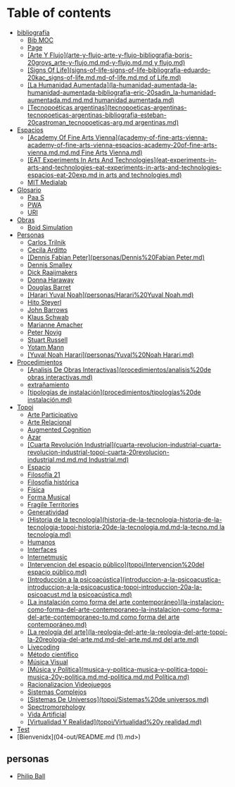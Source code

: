 # Table of contents

* [bibliografía](README.md)
  * [Bib MOC](<bibliografía/bib MOC.md>)
  * [Page](bibliografia/page.md)
  * [\[Arte Y Flujo\](arte-y-flujo-arte-y-flujo-bibliografia-boris-20groys_arte-y-flujo.md.md-y-flujo.md.md y flujo.md)](readme/arte-y-flujo-arte-y-flujo-bibliografia-boris-20groys\_arte-y-flujo.md.md-y-flujo.md.md)
  * [\[Signs Of Life\](signs-of-life-signs-of-life-bibliografia-eduardo-20kac_signs-of-life.md.md-of-life.md.md of Life.md)](readme/signs-of-life-signs-of-life-bibliografia-eduardo-20kac\_signs-of-life.md.md-of-life.md.md)
  * [\[La Humanidad Aumentada\](la-humanidad-aumentada-la-humanidad-aumentada-bibliografia-eric-20sadin_la-humanidad-aumentada.md.md.md humanidad aumentada.md)](readme/la-humanidad-aumentada-la-humanidad-aumentada-bibliografia-eric-20sadin\_la-humanidad-aumentada.md.md.md)
  * [\[Tecnopoéticas argentinas\](tecnopoeticas-argentinas-tecnopoeticas-argentinas-bibliografia-esteban-20castroman_tecnopoeticas-arg.md argentinas.md)](readme/tecnopoeticas-argentinas-tecnopoeticas-argentinas-bibliografia-esteban-20castroman\_tecnopoeticas-arg.md)
* [Espacios](espacios/README.md)
  * [\[Academy Of Fine Arts Vienna\](academy-of-fine-arts-vienna-academy-of-fine-arts-vienna-espacios-academy-20of-fine-arts-vienna.md.md.md Fine Arts Vienna.md)](espacios/academy-of-fine-arts-vienna-academy-of-fine-arts-vienna-espacios-academy-20of-fine-arts-vienna.md.md.md)
  * [\[EAT Experiments In Arts And Technologies\](eat-experiments-in-arts-and-technologies-eat-experiments-in-arts-and-technologies-espacios-eat-20exp.md in arts and technologies.md)](espacios/eat-experiments-in-arts-and-technologies-eat-experiments-in-arts-and-technologies-espacios-eat-20exp.md)
  * [MIT Medialab](<espacios/MIT Medialab.md>)
* [Glosario](glosario/README.md)
  * [Paa S](glosario/PaaS.md)
  * [PWA](glosario/PWA.md)
  * [URI](glosario/URI.md)
* [Obras](obras/README.md)
  * [Boid Simulation](<obras/Boid Simulation.md>)
* [Personas](personas/README.md)
  * [Carlos Trilnik](<personas/Carlos Trilnik.md>)
  * [Cecila Arditto](<personas/Cecila Arditto.md>)
  * [\[Dennis Fabian Peter\](personas/Dennis%20Fabian Peter.md)](personas/dennis-fabian-peter-personas-dennis-20fabian-peter.md.md)
  * [Dennis Smalley](<personas/Dennis Smalley.md>)
  * [Dick Raaijmakers](<personas/Dick Raaijmakers.md>)
  * [Donna Haraway](<personas/Donna Haraway.md>)
  * [Douglas Barret](<personas/Douglas Barret.md>)
  * [\[Harari Yuval Noah\](personas/Harari%20Yuval Noah.md)](personas/harari-yuval-noah-personas-harari-20yuval-noah.md.md)
  * [Hito Steyerl](<personas/Hito Steyerl.md>)
  * [John Barrows](<personas/John Barrows.md>)
  * [Klaus Schwab](<personas/Klaus Schwab.md>)
  * [Marianne Amacher](<personas/Marianne Amacher.md>)
  * [Peter Novig](<personas/Peter Novig.md>)
  * [Stuart Russell](<personas/Stuart Russell.md>)
  * [Yotam Mann](<personas/Yotam Mann.md>)
  * [\[Yuval Noah Harari\](personas/Yuval%20Noah Harari.md)](personas/yuval-noah-harari-personas-yuval-20noah-harari.md.md)
* [Procedimientos](procedimientos/README.md)
  * [\[Analisis De Obras Interactivas\](procedimientos/analisis%20de obras interactivas.md)](procedimientos/analisis-de-obras-interactivas-procedimientos-analisis-20de-obras-interactivas.md.md)
  * [extrañamiento](procedimientos/extrañamiento.md)
  * [\[tipologías de instalación\](procedimientos/tipologías%20de instalación.md)](procedimientos/tipologias-de-instalacion-procedimientos-tipologias-20de-instalacion.md.md)
* [Topoi](topoi/README.md)
  * [Arte Participativo](<topoi/Arte participativo.md>)
  * [Arte Relacional](<topoi/Arte relacional.md>)
  * [Augmented Cognition](<topoi/Augmented Cognition.md>)
  * [Azar](topoi/Azar.md)
  * [\[Cuarta Revolución Industrial\](cuarta-revolucion-industrial-cuarta-revolucion-industrial-topoi-cuarta-20revolucion-industrial.md.md.md Industrial.md)](topoi/cuarta-revolucion-industrial-cuarta-revolucion-industrial-topoi-cuarta-20revolucion-industrial.md.md.md)
  * [Espacio](topoi/Espacio.md)
  * [Filosofía 21](<topoi/Filosofía 21.md>)
  * [Filosofía histórica](<topoi/Filosofía histórica.md>)
  * [Física](topoi/Física.md)
  * [Forma Musical](<topoi/Forma Musical.md>)
  * [Fragile Territories](<topoi/Fragile Territories.md>)
  * [Generatividad](topoi/Generatividad.md)
  * [\[Historia de la tecnología\](historia-de-la-tecnologia-historia-de-la-tecnologia-topoi-historia-20de-la-tecnologia.md.md-la-tecno.md la tecnología.md)](topoi/historia-de-la-tecnologia-historia-de-la-tecnologia-topoi-historia-20de-la-tecnologia.md.md-la-tecno.md)
  * [Humanos](topoi/Humanos.md)
  * [Interfaces](topoi/Interfaces.md)
  * [Internetmusic](topoi/Internetmusic.md)
  * [\[Intervencion del espacio público\](topoi/Intervencion%20del espacio público.md)](topoi/intervencion-del-espacio-publico-topoi-intervencion-20del-espacio-publico.md.md)
  * [\[Introducción a la psicoacústica\](introduccion-a-la-psicoacustica-introduccion-a-la-psicoacustica-topoi-introduccion-20a-la-psicoacust.md la psicoacústica.md)](topoi/introduccion-a-la-psicoacustica-introduccion-a-la-psicoacustica-topoi-introduccion-20a-la-psicoacust.md)
  * [\[La instalación como forma del arte contemporáneo\](la-instalacion-como-forma-del-arte-contemporaneo-la-instalacion-como-forma-del-arte-contemporaneo-to.md como forma del arte contemporáneo.md)](topoi/la-instalacion-como-forma-del-arte-contemporaneo-la-instalacion-como-forma-del-arte-contemporaneo-to.md)
  * [\[La reología del arte\](la-reologia-del-arte-la-reologia-del-arte-topoi-la-20reologia-del-arte.md.md-del-arte.md.md del arte.md)](topoi/la-reologia-del-arte-la-reologia-del-arte-topoi-la-20reologia-del-arte.md.md-del-arte.md.md)
  * [Livecoding](topoi/Livecoding.md)
  * [Método científico](<topoi/Método científico.md>)
  * [Música Visual](<topoi/Música Visual.md>)
  * [\[Música y Política\](musica-y-politica-musica-y-politica-topoi-musica-20y-politica.md.md-politica.md.md Política.md)](topoi/musica-y-politica-musica-y-politica-topoi-musica-20y-politica.md.md-politica.md.md)
  * [Racionalizacion Videojuegos](topoi/Racionalizacion\_\(videojuegos\).md)
  * [Sistemas Complejos](<topoi/Sistemas complejos.md>)
  * [\[Sistemas De Universos\](topoi/Sistemas%20de universos.md)](topoi/sistemas-de-universos-topoi-sistemas-20de-universos.md.md)
  * [Spectromorphology](topoi/Spectromorphology.md)
  * [Vida Artificial](<topoi/Vida artificial.md>)
  * [\[Virtualidad Y Realidad\](topoi/Virtualidad%20y realidad.md)](topoi/virtualidad-y-realidad-topoi-virtualidad-20y-realidad.md.md)
* [Test](test.md)
* [Bienvenidx](04-out/README.md (1).md>)

## personas

* [Philip Ball](<bibliografía/Philip Ball\_Shapes.md>)

